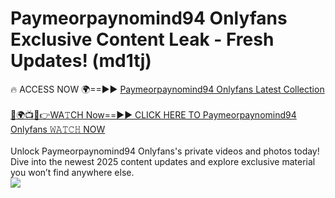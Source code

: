 # Paymeorpaynomind94 Onlyfans Exclusive Content Leak - Fresh Updates! (md1tj)

🔥 ACCESS NOW 🌍==►► <a href="https://tinyurl.com/kvy9nzfs" rel="nofollow">Paymeorpaynomind94 Onlyfans Latest Collection</a>
<br><br>
[🔴🌍📺📱👉WA𝚃CH Now==►► CLICK HERE TO Paymeorpaynomind94 Onlyfans 𝚆𝙰𝚃𝙲𝙷 NOW](https://tinyurl.com/kvy9nzfs)
<br><br>
Unlock Paymeorpaynomind94 Onlyfans's private videos and photos today! Dive into the newest 2025 content updates and explore exclusive material you won’t find anywhere else.
<br>
<a href="https://tinyurl.com/kvy9nzfs" rel="nofollow" data-target="animated-image.originalLink"><img src="https://camo.githubusercontent.com/8a4f000d20f83aca3bf7ec5f350d767afa0574a8a352519fd8cfa583a6f93a33/68747470733a2f2f692e696d6775722e636f6d2f644a486b345a712e676966" data-canonical-src="https://i.imgur.com/dJHk4Zq.gif" style="max-width: 100%; display: inline-block;" data-target="animated-image.originalImage"></a>
<br>
